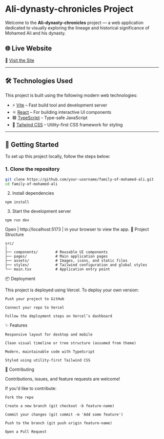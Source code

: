 # Ali-dynasty-chronicles Project

Welcome to the **Ali-dynasty-chronicles** project — a web application dedicated to visually exploring the lineage and historical significance of Mohamed Ali and his dynasty.

## 🌐 Live Website

🔗 [Visit the Site](https://ali-dynasty-chronicles.vercel.app/)

---

## 🛠️ Technologies Used

This project is built using the following modern web technologies:

- ⚡ [Vite](https://vitejs.dev/) – Fast build tool and development server
- ⚛️ [React](https://reactjs.org/) – For building interactive UI components
- 🟦 [TypeScript](https://www.typescriptlang.org/) – Type-safe JavaScript
- 🎨 [Tailwind CSS](https://tailwindcss.com/) – Utility-first CSS framework for styling

---

## 🚀 Getting Started

To set up this project locally, follow the steps below:

### 1. Clone the repository

```bash
git clone https://github.com/your-username/family-of-mohamed-ali.git
cd family-of-mohamed-ali
```
2. Install dependencies
```
npm install
```
3. Start the development server
```
npm run dev
```
Open | http://localhost:5173 | in your browser to view the app.
📁 Project Structure
```
src/
│
├── components/        # Reusable UI components
├── pages/             # Main application pages
├── assets/            # Images, icons, and static files
├── styles/            # Tailwind configuration and global styles
└── main.tsx           # Application entry point
```
📦 Deployment

This project is deployed using Vercel. To deploy your own version:

    Push your project to GitHub

    Connect your repo to Vercel

    Follow the deployment steps on Vercel’s dashboard

✨ Features

    Responsive layout for desktop and mobile

    Clean visual timeline or tree structure (assumed from theme)

    Modern, maintainable code with TypeScript

    Styled using utility-first Tailwind CSS

🤝 Contributing

Contributions, issues, and feature requests are welcome!

If you'd like to contribute:

    Fork the repo

    Create a new branch (git checkout -b feature-name)

    Commit your changes (git commit -m 'Add some feature')

    Push to the branch (git push origin feature-name)

    Open a Pull Request
